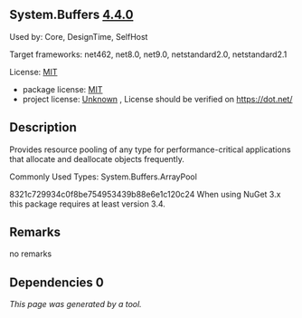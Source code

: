 System.Buffers [4.4.0](https://www.nuget.org/packages/System.Buffers/4.4.0)
--------------------

Used by: Core, DesignTime, SelfHost

Target frameworks: net462, net8.0, net9.0, netstandard2.0, netstandard2.1

License: [MIT](../../../../licenses/mit) 

- package license: [MIT](https://github.com/dotnet/corefx/blob/master/LICENSE.TXT) 
- project license: [Unknown](https://dot.net/) , License should be verified on https://dot.net/

Description
-----------
Provides resource pooling of any type for performance-critical applications that allocate and deallocate objects frequently.

Commonly Used Types:
System.Buffers.ArrayPool<T>
 
8321c729934c0f8be754953439b88e6e1c120c24 
When using NuGet 3.x this package requires at least version 3.4.

Remarks
-----------
no remarks


Dependencies 0
-----------


*This page was generated by a tool.*